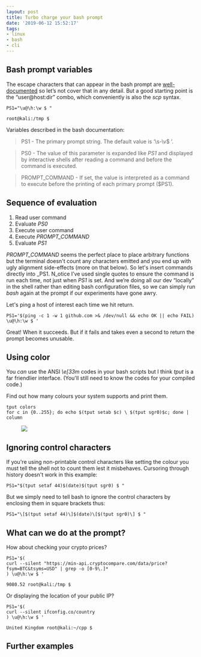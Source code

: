 ```yaml
---
layout: post
title: Turbo charge your bash prompt
date: '2019-06-12 15:52:17'
tags:
- linux
- bash
- cli
---
```


## Bash prompt variables

The escape characters that can appear in the bash prompt are [well-documented](https://www.gnu.org/software/bash/manual/bash.html#Controlling-the-Prompt) so let’s not cover that in any detail. But a good starting point is the “user@host:dir” combo, which conveniently is also the _scp_ syntax.

<!--kg-card-begin: code-->

    PS1="\u@\h:\w $ "

<!--kg-card-end: code--><!--kg-card-begin: code-->

    root@kali:/tmp $

<!--kg-card-end: code-->

Variables described in the bash documentation:

> PS1 - The primary prompt string. The default value is ‘\s-\v\$ ’.

> PS0 - The value of this parameter is expanded like _PS1_ and displayed by interactive shells after reading a command and before the command is executed.

> PROMPT\_COMMAND - If set, the value is interpreted as a command to execute before the printing of each primary prompt ($PS1).

## Sequence of evaluation

1. Read user command
2. Evaluate _PS0_
3. Execute user command
4. Execute _PROMPT\_COMMAND_
5. Evaluate _PS1_

_PROMPT\_COMMAND_ seems the perfect place to place arbitrary functions but the terminal doesn't count any characters emitted and you end up with ugly alignment side-effects (more on that below). So let's insert commands directly into _PS1. N_otice I’ve used single quotes to ensure the command is run each time, not just when _PS1_ is set. And we’re doing all our dev “locally” in the shell rather than editing bash configuration files, so we can simply run _bash_ again at the prompt if our experiments have gone awry.

Let's ping a host of interest each time we hit return.

<!--kg-card-begin: code-->

    PS1='$(ping -c 1 -w 1 github.com >& /dev/null && echo OK || echo FAIL) \u@\h:\w $ '

<!--kg-card-end: code-->

Great! When it succeeds. But if it fails and takes even a second to return the prompt becomes unusable.

## Using color

You _can_ use the ANSI _\e[33m_ codes in your bash scripts but I think _tput_ is a far friendlier interface. (You'll still need to know the codes for your compiled code.)

Find out how many colours your system supports and print them.

<!--kg-card-begin: code-->

    tput colors
    for c in {0..255}; do echo $(tput setab $c) \ $(tput sgr0)$c; done | column 

<!--kg-card-end: code--><!--kg-card-begin: image--><figure class="kg-card kg-image-card"><img src="/content/images/2019/06/available-colours-1.png" class="kg-image"></figure><!--kg-card-end: image-->
## Ignoring control characters

If you're using non-printable control characters like setting the colour you must tell the shell not to count them lest it misbehaves. Cursoring through history doesn't work in this example:

<!--kg-card-begin: code-->

    PS1="$(tput setaf 44)$(date)$(tput sgr0) $ "

<!--kg-card-end: code-->

But we simply need to tell bash to ignore the control characters by enclosing them in square brackets thus:

<!--kg-card-begin: code-->

    PS1="\[$(tput setaf 44)\]$(date)\[$(tput sgr0)\] $ "

<!--kg-card-end: code-->
## What can we do at the prompt?

How about checking your crypto prices?

<!--kg-card-begin: code-->

    PS1='$(
    curl --silent "https://min-api.cryptocompare.com/data/price?fsym=BTC&tsyms=USD" | grep -o [0-9\.]*
    ) \u@\h:\w $ '

<!--kg-card-end: code--><!--kg-card-begin: code-->

    9080.52 root@kali:/tmp $

<!--kg-card-end: code-->

Or displaying the location of your public IP?

<!--kg-card-begin: code-->

    PS1='$(
    curl --silent ifconfig.co/country
    ) \u@\h:\w $ '

<!--kg-card-end: code--><!--kg-card-begin: code-->

    United Kingdom root@kali:~/cpp $ 

<!--kg-card-end: code-->
## Further examples
<!--kg-card-begin: html--><script src="https://gist.github.com/deanturpin/2fc1bec5dfc7015e2be2b133713a91c0.js"></script><!--kg-card-end: html-->